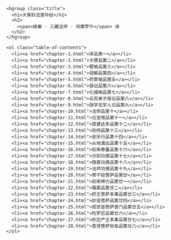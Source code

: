    <hgroup class="title">
      <h1>大乘妙法莲华经</h1>
      <h2>
        <span>姚秦 · 三藏法师 · 鸠摩罗什</span> 译
      </h2>
    </hgroup>

    <ol class="table-of-contents">
      <li><a href="chapter-1.html">序品第一</a></li>
      <li><a href="chapter-2.html">方便品第二</a></li>
      <li><a href="chapter-3.html">譬喻品第三</a></li>
      <li><a href="chapter-4.html">信解品第四</a></li>
      <li><a href="chapter-5.html">药草喻品第五</a></li>
      <li><a href="chapter-6.html">授记品第六</a></li>
      <li><a href="chapter-7.html">化城喻品第七</a></li>
      <li><a href="chapter-8.html">五百弟子授记品第八</a></li>
      <li><a href="chapter-9.html">授学无学人记品第九</a></li>
      <li><a href="chapter-10.html">法师品第十</a></li>
      <li><a href="chapter-11.html">见宝塔品第十一</a></li>
      <li><a href="chapter-12.html">提婆达多品第十二</a></li>
      <li><a href="chapter-13.html">劝持品第十三</a></li>
      <li><a href="chapter-14.html">安乐行品第十四</a></li>
      <li><a href="chapter-15.html">从地涌出品第十五</a></li>
      <li><a href="chapter-16.html">如来寿量品第十六</a></li>
      <li><a href="chapter-17.html">分别功德品第十七</a></li>
      <li><a href="chapter-18.html">随喜功德品第十八</a></li>
      <li><a href="chapter-19.html">法师功德品第十九</a></li>
      <li><a href="chapter-20.html">常不轻菩萨品第廿</a></li>
      <li><a href="chapter-21.html">如来神力品第廿一</a></li>
      <li><a href="chapter-22.html">嘱累品第廿二</a></li>
      <li><a href="chapter-23.html">药王菩萨本事品第廿三</a></li>
      <li><a href="chapter-24.html">妙音菩萨品第廿四</a></li>
      <li><a href="chapter-25.html">观世音菩萨普门品第廿五</a></li>
      <li><a href="chapter-26.html">陀罗尼品第廿六</a></li>
      <li><a href="chapter-27.html">妙庄严王本事品第廿七</a></li>
      <li><a href="chapter-28.html">普贤菩萨劝发品第廿八</a></li>
    </ol>
